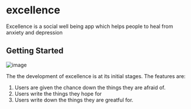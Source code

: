 # excellence

Excellence is a social well being app which helps people to heal from anxiety and depression

## Getting Started
![image](https://user-images.githubusercontent.com/58341250/173314590-a97f0b4c-fbda-4025-9811-61900f4bb8df.png)


The the development of excellence is at its initial stages.
The features are:
  1. Users are given the chance down the things they are afraid of.
  2. Users write the things they hope for
  3. Users write down the things they are greatful for.
